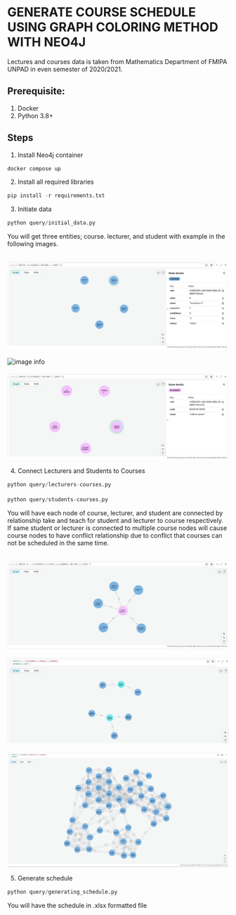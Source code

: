 # GENERATE COURSE SCHEDULE USING GRAPH COLORING METHOD WITH NEO4J
Lectures and courses data is taken from Mathematics Department of FMIPA UNPAD in even semester of 2020/2021.


## Prerequisite:
1. Docker
2. Python 3.8+

## Steps
1. Install Neo4j container
```PowerShell
docker compose up
```
2. Install all required libraries
```Python
pip install -r requirements.txt
```

3. Initiate data
```Python
python query/initial_data.py
```

You will get three entities; course. lecturer, and student with example in the following images.

<br>![image info](query/node_images/COURSE_NODES.jpg)</br>
<br>![image info](query/node_images/LECTUREr_NODES.jpg)</br>
<br>![image info](query/node_images/STUDENT_NODES.jpg)</br>

4. Connect Lecturers and Students to Courses
```Python
python query/lecturers-courses.py

python query/students-courses.py
```

You will have each node of course, lecturer, and student are connected by relationship take and teach for student and lecturer to course respectively. If same student or lecturer is connected to multiple course nodes will cause course nodes to have conflict relationship due to conflict that courses can not be scheduled in the same time.

<br>![image info](query/node_images/STUDENT-COURSE.jpg)</br>
<br>![image info](query/node_images/LECTURE-COURSE.jpg)</br>
<br>![image info](query/node_images/CONFLICT_NODES.jpg)</br>

5. Generate schedule
```Python
python query/generating_schedule.py 
```
You will have the schedule in .xlsx formatted file